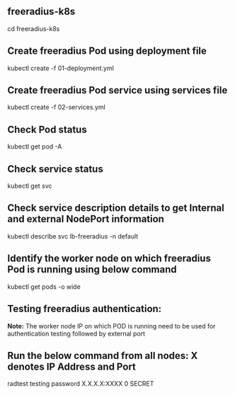 <h2> freeradius-k8s</h1>
    <p>cd freeradius-k8s</p>
<h2>Create freeradius Pod using deployment file </h2>
    <p>kubectl create -f 01-deployment.yml</p>
<h2>Create freeradius Pod service using services file</h2>
    <p> kubectl create -f 02-services.yml</p>
<h2>Check Pod status</h2>
    <p>kubectl get pod -A</p>
<h2>Check service status</h2>
    <p>kubectl get svc</p>
<h2>Check service description details to get Internal and external NodePort information</h2>
    <p>kubectl describe svc lb-freeradius -n default</p>
<h2>Identify the worker node on which freeradius Pod is running using below command</h4>
    <p>kubectl get pods -o wide</p>
<h2>Testing freeradius authentication:</h3>
<p><b>Note:</b> The worker node IP on which POD is running need to be used for authentication testing followed by external port </p>
<h2>Run the below command from all nodes: X denotes IP Address and Port </h4>
    <p>radtest testing password X.X.X.X:XXXX 0 SECRET</p>
